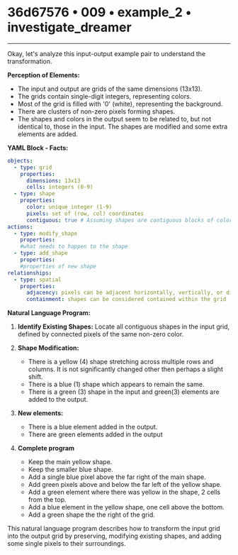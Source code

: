 # 36d67576 • 009 • example_2 • investigate_dreamer

---
Okay, let's analyze this input-output example pair to understand the transformation.

**Perception of Elements:**

*   The input and output are grids of the same dimensions (13x13).
*   The grids contain single-digit integers, representing colors.
*   Most of the grid is filled with '0' (white), representing the background.
*   There are clusters of non-zero pixels forming shapes.
*   The shapes and colors in the output seem to be related to, but not identical to, those in the input. The shapes are modified and some extra elements are added.

**YAML Block - Facts:**



```yaml
objects:
  - type: grid
    properties:
      dimensions: 13x13
      cells: integers (0-9)
  - type: shape
    properties:
      color: unique integer (1-9)
      pixels: set of (row, col) coordinates
      contiguous: true # Assuming shapes are contiguous blocks of color
actions:
  - type: modify_shape
    properties:
    #what needs to happen to the shape
  - type: add_shape
    properties:
    #properties of new shape
relationships:
  - type: spatial
    properties:
      adjacency: pixels can be adjacent horizontally, vertically, or diagonally
      containment: shapes can be considered contained within the grid
```



**Natural Language Program:**

1.  **Identify Existing Shapes:** Locate all contiguous shapes in the input grid, defined by connected pixels of the same non-zero color.

2.  **Shape Modification:**
    *   There is a yellow (4) shape stretching across multiple rows and columns. It is not significantly changed other then perhaps a slight shift.
    *   There is a blue (1) shape which appears to remain the same.
    *   There is a green (3) shape in the input and green(3) elements are added to the output.

3. **New elements:**
    * There is a blue element added in the output.
    * There are green elements added in the output

4. **Complete program**
    * Keep the main yellow shape.
    * Keep the smaller blue shape.
    * Add a single blue pixel above the far right of the main shape.
    * Add green pixels above and below the far left of the yellow shape.
    * Add a green element where there was yellow in the shape, 2 cells from the top.
    * Add a blue element in the yellow shape, one cell above the bottom.
    * Add a green shape the the right of the grid.

This natural language program describes how to transform the input grid into the output grid by preserving, modifying existing shapes, and adding some single pixels to their surroundings.

